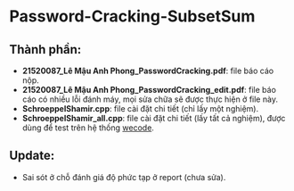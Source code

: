 # Password-Cracking-SubsetSum

## Thành phần:
- **21520087_Lê Mậu Anh Phong_PasswordCracking.pdf**: file báo cáo nộp.
- **21520087_Lê Mậu Anh Phong_PasswordCracking_edit.pdf**: file báo cáo có nhiều lỗi đánh máy, mọi sửa chữa sẽ được thực hiện ở file này.
- **SchroeppelShamir.cpp**: file cài đặt chi tiết (chỉ lấy một nghiệm).
- **SchroeppelShamir_all.cpp**: file cài đặt chi tiết (lấy tất cả nghiệm), được dùng để test trên hệ thống [wecode](https://khmt.uit.edu.vn/wecode/it003/assignment/101/856).

## Update:
- Sai sót ở chỗ đánh giá độ phức tạp ở report (chưa sửa).
